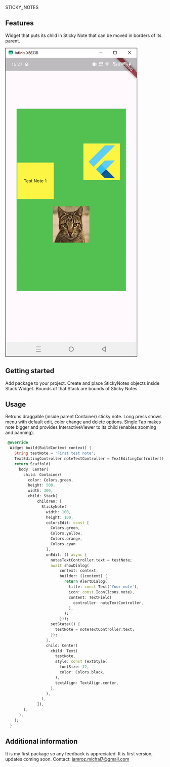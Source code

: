 
STICKY_NOTES

## Features
Widget that puts its child in Sticky Note that can be moved in borders of its parent.

![Example notes containin Text, Icon and Image](image.png) 

## Getting started

Add package to your project.
Create and place StickyNotes objects inside Stack Widget. Bounds of that Stack are bounds of Sticky Notes.


## Usage

Retruns draggable (inside parent Container) sticky note. Long press shows menu with default edit, color change and delete options. Single Tap makes note bigger and provides InteractiveViewer to its child (enables zooming and panning). 
```dart
 @override
  Widget build(BuildContext context) {   
    String testNote = 'First test note';
    TextEditingController noteTextController = TextEditingController();
    return Scaffold(
      body: Center(
        child: Container(
          color: Colors.green,
          height: 500,
          width: 300,
          child: Stack(
              children: [
                StickyNote(
                  width: 100,
                  height: 100,
                  colorsEdit: const [
                    Colors.green,
                    Colors.yellow,
                    Colors.orange,
                    Colors.cyan
                  ],
                  onEdit: () async {
                    notesTextController.text = testNote;
                    await showDialog(
                        context: context,
                        builder: ((context) {
                          return AlertDialog(
                            title: const Text('Your note'),
                            icon: const Icon(Icons.note),
                            content: TextField(
                              controller: noteTextController,
                            ),
                          );
                        }));
                    setState(() {
                      testNote = noteTextController.text;
                    });
                  },
                  child: Center(
                    child: Text(
                      testNote,
                      style: const TextStyle(
                        fontSize: 12,
                        color: Colors.black,
                      ),
                      textAlign: TextAlign.center,
                    ),
                  ),
                ),
              ]),
        ),
      ),
    );
  }
```

## Additional information

It is my first package so any feedback is appreciated. It is first version, updates coming soon.
Contact: jamroz.michal7@gmail.com
